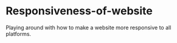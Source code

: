 # Responsiveness-of-website
Playing around with how to make a website more responsive to all platforms.
